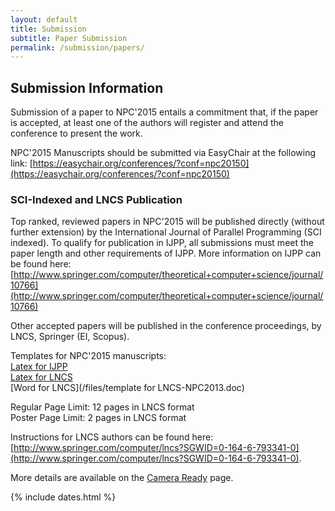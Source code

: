 ```yaml
---
layout: default
title: Submission
subtitle: Paper Submission
permalink: /submission/papers/
---
```

## Submission Information

Submission of a paper to NPC'2015 entails a commitment that, if the paper is accepted, at least one of the authors will register and attend the conference to present the work. 

NPC'2015 Manuscripts should be submitted via EasyChair at the following link:
[https://easychair.org/conferences/?conf=npc20150](https://easychair.org/conferences/?conf=npc20150)

### SCI-Indexed and LNCS Publication
Top ranked, reviewed papers in NPC'2015 will be published directly (without further extension) by the International Journal of Parallel Programming (SCI indexed).  To qualify for publication in IJPP, all submissions must meet the paper length and other requirements of IJPP.   More information on IJPP can be found here: [http://www.springer.com/computer/theoretical+computer+science/journal/10766](http://www.springer.com/computer/theoretical+computer+science/journal/10766)

Other accepted papers will be published in the conference proceedings, by LNCS, Springer (EI, Scopus).  

Templates for NPC'2015 manuscripts:  
[Latex for IJPP](/files/LaTex-IJPP-NPC2013.zip)  
[Latex for LNCS](/files/LaTex-LNCS-NPC2013.zip)  
[Word for LNCS](/files/template for LNCS-NPC2013.doc)

Regular Page Limit: 12 pages in LNCS format  
Poster Page Limit: 2 pages in LNCS format

Instructions for LNCS authors can be found here: [http://www.springer.com/computer/lncs?SGWID=0-164-6-793341-0](http://www.springer.com/computer/lncs?SGWID=0-164-6-793341-0).

More details are available on the [Camera Ready](/camera_ready/papers/) page.

{% include dates.html %}
